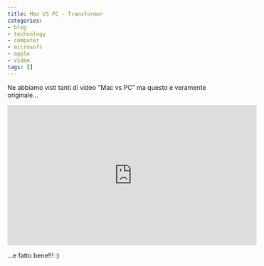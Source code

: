 ```yaml
---
title: Mac VS PC - Transformer
categories:
- blog
- technology
- computer
- microsoft
- apple
- video
tags: []
---
```

Ne abbiamo visti tanti di video "Mac vs PC" ma questo e veramente originale...

<iframe width="560" height="315" src="https://www.youtube.com/embed/uLbJ8YPHwXM" frameborder="0" allowfullscreen></iframe>
  
...e fatto bene!!! :)  

